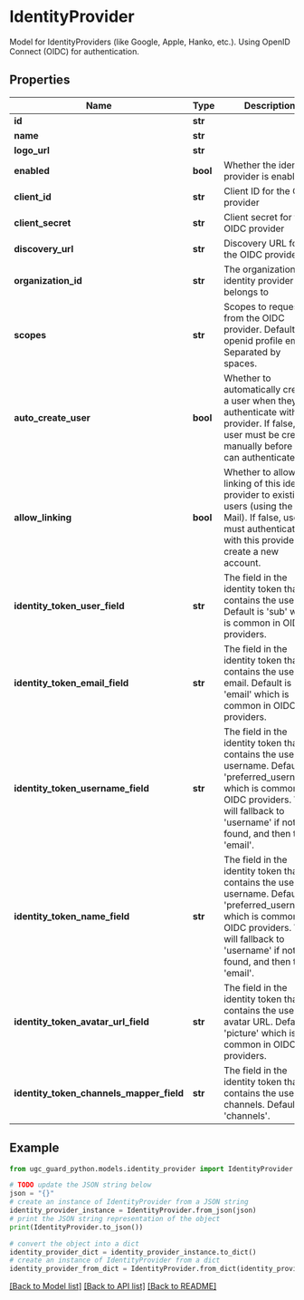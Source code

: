 # IdentityProvider

Model for IdentityProviders (like Google, Apple, Hanko, etc.).  Using OpenID Connect (OIDC) for authentication.

## Properties

Name | Type | Description | Notes
------------ | ------------- | ------------- | -------------
**id** | **str** |  | [optional] 
**name** | **str** |  | 
**logo_url** | **str** |  | [optional] 
**enabled** | **bool** | Whether the identity provider is enabled | [optional] [default to False]
**client_id** | **str** | Client ID for the OIDC provider | 
**client_secret** | **str** | Client secret for the OIDC provider | 
**discovery_url** | **str** | Discovery URL for the OIDC provider | 
**organization_id** | **str** | The organization this identity provider belongs to | 
**scopes** | **str** | Scopes to request from the OIDC provider. Default is openid profile email. Separated by spaces. | [optional] [default to 'openid profile email']
**auto_create_user** | **bool** | Whether to automatically create a user when they authenticate with this provider. If false, the user must be created manually before they can authenticate. | [optional] [default to True]
**allow_linking** | **bool** | Whether to allow linking of this identity provider to existing users (using the E-Mail). If false, users must authenticate with this provider to create a new account. | [optional] [default to True]
**identity_token_user_field** | **str** | The field in the identity token that contains the user ID. Default is &#39;sub&#39; which is common in OIDC providers. | [optional] [default to 'sub']
**identity_token_email_field** | **str** | The field in the identity token that contains the user&#39;s email. Default is &#39;email&#39; which is common in OIDC providers. | [optional] [default to 'email']
**identity_token_username_field** | **str** | The field in the identity token that contains the user&#39;s username. Default is &#39;preferred_username&#39; which is common in OIDC providers. We will fallback to &#39;username&#39; if not found, and then to &#39;email&#39;. | [optional] [default to 'preferred_username']
**identity_token_name_field** | **str** | The field in the identity token that contains the user&#39;s username. Default is &#39;preferred_username&#39; which is common in OIDC providers. We will fallback to &#39;username&#39; if not found, and then to &#39;email&#39;. | [optional] [default to 'name']
**identity_token_avatar_url_field** | **str** | The field in the identity token that contains the user&#39;s avatar URL. Default is &#39;picture&#39; which is common in OIDC providers. | [optional] [default to 'picture']
**identity_token_channels_mapper_field** | **str** | The field in the identity token that contains the user&#39;s channels. Default is &#39;channels&#39;. | [optional] [default to 'channels']

## Example

```python
from ugc_guard_python.models.identity_provider import IdentityProvider

# TODO update the JSON string below
json = "{}"
# create an instance of IdentityProvider from a JSON string
identity_provider_instance = IdentityProvider.from_json(json)
# print the JSON string representation of the object
print(IdentityProvider.to_json())

# convert the object into a dict
identity_provider_dict = identity_provider_instance.to_dict()
# create an instance of IdentityProvider from a dict
identity_provider_from_dict = IdentityProvider.from_dict(identity_provider_dict)
```
[[Back to Model list]](../README.md#documentation-for-models) [[Back to API list]](../README.md#documentation-for-api-endpoints) [[Back to README]](../README.md)


